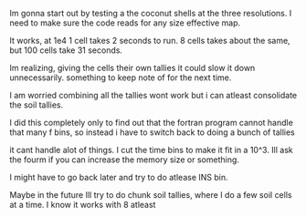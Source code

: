 Im gonna start out by testing a the coconut shells at the three resolutions. I need to make sure the code reads for any size effective map.

It works, at 1e4  1 cell takes 2 seconds to run. 8 cells takes about the same, but 100 cells take 31 seconds. 


Im realizing, giving the cells their own tallies it could slow it down unnecessarily. something to keep note of for the next time.

I am worried combining all the tallies wont work but i can atleast consolidate the soil tallies.

I did this completely only to find out that the fortran program cannot handle that many f bins, so instead i have to switch back to doing a bunch of tallies

it cant handle alot of things. I cut the time bins to make it fit in a 10^3. Ill ask the fourm if you can increase the memory size or something.

I might have to go back later and try to do atlease INS bin.

Maybe in the future Ill try to do chunk soil tallies, where I do a few soil cells at a time. I know it works with 8 atleast